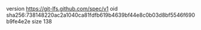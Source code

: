 version https://git-lfs.github.com/spec/v1
oid sha256:738148220ac2a1040ca81fdfb619b4639bf44e8c0b03d8bf5546f690b9fe4e2e
size 138
